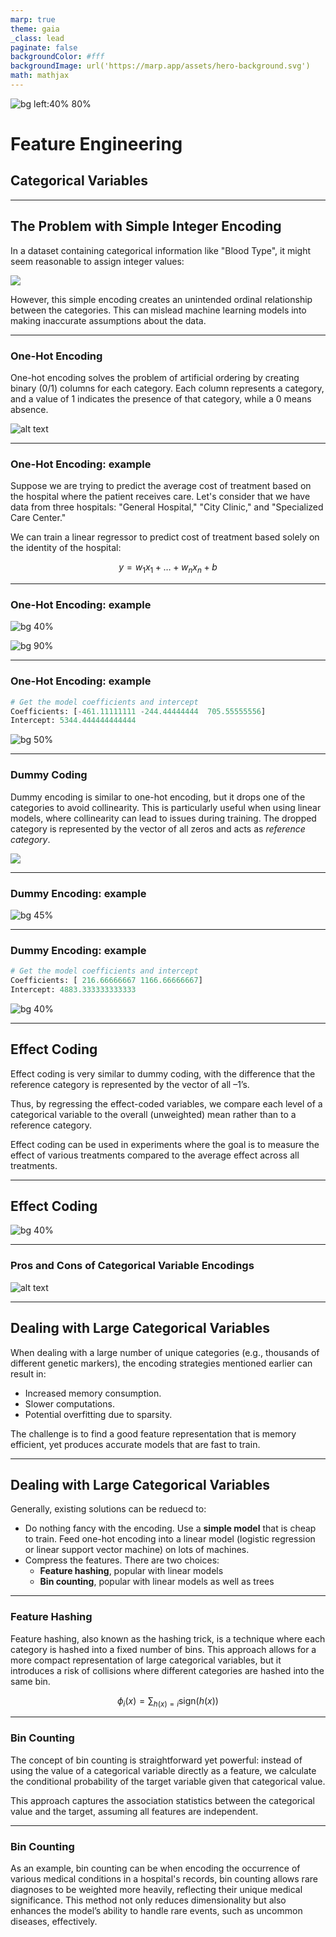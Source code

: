 ```yaml
---
marp: true
theme: gaia
_class: lead
paginate: false
backgroundColor: #fff
backgroundImage: url('https://marp.app/assets/hero-background.svg')
math: mathjax
---
```


![bg left:40% 80%](../logo.png)

# **Feature Engineering**

##  Categorical Variables

---

## The Problem with Simple Integer Encoding

In a dataset containing categorical information like "Blood Type", it might seem reasonable to assign integer values: 

![](image-43.png)

However, this simple encoding creates an unintended ordinal relationship between the categories. This can mislead machine learning models into making inaccurate assumptions about the data.

---

### One-Hot Encoding

One-hot encoding solves the problem of artificial ordering by creating binary (0/1) columns for each category. Each column represents a category, and a value of 1 indicates the presence of that category, while a 0 means absence. 

![alt text](image-44.png)

---

### One-Hot Encoding: example

Suppose we are trying to predict the average cost of treatment based on the hospital where the patient receives care. 
Let's consider that we have data from three hospitals: "General Hospital," "City Clinic," and "Specialized Care Center."

We can train a linear regressor to predict cost of treatment based solely on the identity of the hospital:

$$
y = w_1x_1 + \dots + w_nx_n + b
$$

---

### One-Hot Encoding: example


![bg  40%](image-45.png)

![bg  90%](image-46.png)

---

### One-Hot Encoding: example

```python
# Get the model coefficients and intercept
Coefficients: [-461.11111111 -244.44444444  705.55555556]
Intercept: 5344.444444444444
```

![bg 50%](image-47.png)

---

### Dummy Coding

Dummy encoding is similar to one-hot encoding, but it drops one of the categories to avoid collinearity. This is particularly useful when using linear models, where collinearity can lead to issues during training. The dropped category is represented by the vector of all zeros and acts as *reference category*. 

![](image-48.png)

---

### Dummy Encoding: example

![bg 45%](image-49.png)

---

### Dummy Encoding: example

```python
# Get the model coefficients and intercept
Coefficients: [ 216.66666667 1166.66666667]
Intercept: 4883.333333333333
```

![bg 40%](image-50.png)

---

## Effect Coding

Effect coding is very similar to dummy coding, with the difference that the reference category is represented by the vector of all –1’s.

Thus, by regressing the effect-coded variables, we compare each level of a categorical variable to the overall (unweighted) mean rather than to a reference category. 

Effect coding can be used in experiments where the goal is to measure the effect of various treatments compared to the average effect across all treatments.

---
## Effect Coding

![bg 40%](image-51.png)

---
### Pros and Cons of Categorical Variable Encodings

![alt text](image-53.png)

---

## Dealing with Large Categorical Variables

When dealing with a large number of unique categories (e.g., thousands of different genetic markers), the encoding strategies mentioned earlier can result in:
- Increased memory consumption.
- Slower computations.
- Potential overfitting due to sparsity.

The challenge is to find a good feature representation that is memory efficient, yet produces accurate models that are fast to train. 

---

## Dealing with Large Categorical Variables

Generally, existing solutions can be reduecd to:

- Do nothing fancy with the encoding. Use a **simple model** that is cheap to train. Feed one-hot encoding into a linear model (logistic regression or linear support vector machine) on lots of machines.
- Compress the features. There are two choices:
    - **Feature hashing**, popular with linear models
    - **Bin counting**, popular with linear models as well as trees

---

### Feature Hashing

Feature hashing, also known as the hashing trick, is a technique where each category is hashed into a fixed number of bins. This approach allows for a more compact representation of large categorical variables, but it introduces a risk of collisions where different categories are hashed into the same bin.

$$
\phi_i(x) = \sum_{h(x)=i} \text{sign}(h(x))
$$

---

### Bin Counting

The concept of bin counting is straightforward yet powerful: instead of using the value of a categorical variable directly as a feature, we calculate the conditional probability of the target variable given that categorical value. 

This approach captures the association statistics between the categorical value and the target, assuming all features are independent.

---

### Bin Counting

As an example, bin counting can be when encoding the occurrence of various medical conditions in a hospital's records, bin counting allows rare diagnoses to be weighted more heavily, reflecting their unique medical significance. This method not only reduces dimensionality but also enhances the model’s ability to handle rare events, such as uncommon diseases, effectively.